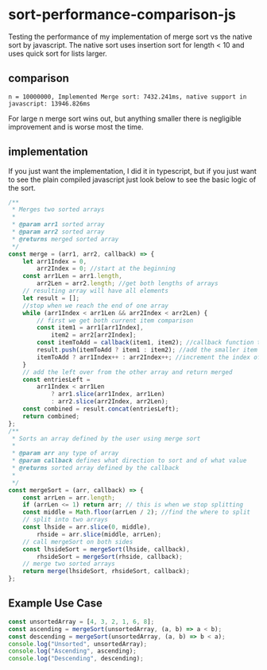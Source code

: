 # sort-performance-comparison-js

Testing the performance of my implementation of merge sort vs the native sort by javascript. The native sort uses insertion sort for length < 10 and
uses quick sort for lists larger.

## comparison

```
n = 10000000, Implemented Merge sort: 7432.241ms, native support in javascript: 13946.826ms
```

For large n merge sort wins out, but anything smaller there is negligible improvement and is worse most the time.

## implementation

If you just want the implementation, I did it in typescript, but if you just want to see the plain compiled javascript
just look below to see the basic logic of the sort.

```javascript
/**
 * Merges two sorted arrays
 *
 * @param arr1 sorted array
 * @param arr2 sorted array
 * @returns merged sorted array
 */
const merge = (arr1, arr2, callback) => {
	let arr1Index = 0,
		arr2Index = 0; //start at the beginning
	const arr1Len = arr1.length,
		arr2Len = arr2.length; //get both lengths of arrays
	// resulting array will have all elements
	let result = [];
	//stop when we reach the end of one array
	while (arr1Index < arr1Len && arr2Index < arr2Len) {
		// first we get both current item comparison
		const item1 = arr1[arr1Index],
			item2 = arr2[arr2Index];
		const itemToAdd = callback(item1, item2); //callback function to select item to add
		result.push(itemToAdd ? item1 : item2); //add the smaller item
		itemToAdd ? arr1Index++ : arr2Index++; //increment the index of the one added
	}
	// add the left over from the other array and return merged
	const entriesLeft =
		arr1Index < arr1Len
			? arr1.slice(arr1Index, arr1Len)
			: arr2.slice(arr2Index, arr2Len);
	const combined = result.concat(entriesLeft);
	return combined;
};
/**
 * Sorts an array defined by the user using merge sort
 *
 * @param arr any type of array
 * @param callback defines what direction to sort and of what value
 * @returns sorted array defined by the callback
 *
 */
const mergeSort = (arr, callback) => {
	const arrLen = arr.length;
	if (arrLen <= 1) return arr; // this is when we stop splitting
	const middle = Math.floor(arrLen / 2); //find the where to split
	// split into two arrays
	const lhside = arr.slice(0, middle),
		rhside = arr.slice(middle, arrLen);
	// call mergeSort on both sides
	const lhsideSort = mergeSort(lhside, callback),
		rhsideSort = mergeSort(rhside, callback);
	// merge two sorted arrays
	return merge(lhsideSort, rhsideSort, callback);
};
```

## Example Use Case

```javascript
const unsortedArray = [4, 3, 2, 1, 6, 8];
const ascending = mergeSort(unsortedArray, (a, b) => a < b);
const descending = mergeSort(unsortedArray, (a, b) => b < a);
console.log("Unsorted", unsortedArray);
console.log("Ascending", ascending);
console.log("Descending", descending);
```
